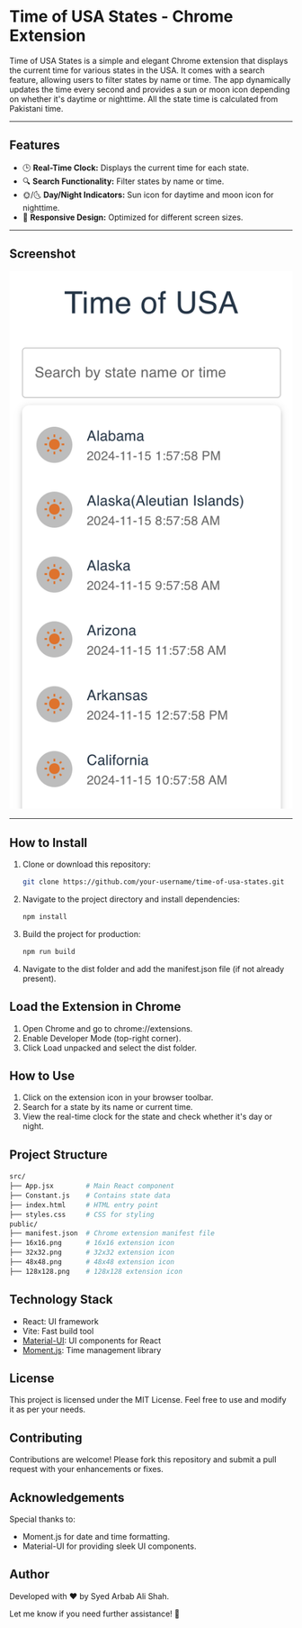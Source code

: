 # Time of USA States - Chrome Extension

Time of USA States is a simple and elegant Chrome extension that displays the current time for various states in the USA. It comes with a search feature, allowing users to filter states by name or time. The app dynamically updates the time every second and provides a sun or moon icon depending on whether it's daytime or nighttime.
All the state time is calculated from Pakistani time.

---

## Features
- 🕒 **Real-Time Clock:** Displays the current time for each state.
- 🔍 **Search Functionality:** Filter states by name or time.
- 🌞/🌜 **Day/Night Indicators:** Sun icon for daytime and moon icon for nighttime.
- 📱 **Responsive Design:** Optimized for different screen sizes.

---

## Screenshot

![Time of USA States Screenshot](./src/assets/Screenshot.png)

---

## How to Install
1. Clone or download this repository:
   ```bash
   git clone https://github.com/your-username/time-of-usa-states.git
   ```
2. Navigate to the project directory and install dependencies:
   ```bash
   npm install
   ```
3. Build the project for production:
   ```bash
   npm run build
   ```
4. Navigate to the dist folder and add the manifest.json file (if not already present).

## Load the Extension in Chrome
1. Open Chrome and go to chrome://extensions.
2. Enable Developer Mode (top-right corner).
3. Click Load unpacked and select the dist folder.

## How to Use
1. Click on the extension icon in your browser toolbar.
2. Search for a state by its name or current time.
3. View the real-time clock for the state and check whether it's day or night.

## Project Structure
```bash
src/
├── App.jsx        # Main React component
├── Constant.js    # Contains state data
├── index.html     # HTML entry point
├── styles.css     # CSS for styling
public/
├── manifest.json  # Chrome extension manifest file
├── 16x16.png      # 16x16 extension icon
├── 32x32.png      # 32x32 extension icon
├── 48x48.png      # 48x48 extension icon
├── 128x128.png    # 128x128 extension icon
```
## Technology Stack
- React: UI framework
- Vite: Fast build tool
- [Material-UI](https://mui.com/): UI components for React
- [Moment.js](https://momentjs.com/): Time management library

## License
This project is licensed under the MIT License. Feel free to use and modify it as per your needs.

## Contributing
Contributions are welcome! Please fork this repository and submit a pull request with your enhancements or fixes.

## Acknowledgements
Special thanks to:

- Moment.js for date and time formatting.
- Material-UI for providing sleek UI components.

## Author
Developed with ❤️ by Syed Arbab Ali Shah.


Let me know if you need further assistance! 🚀



